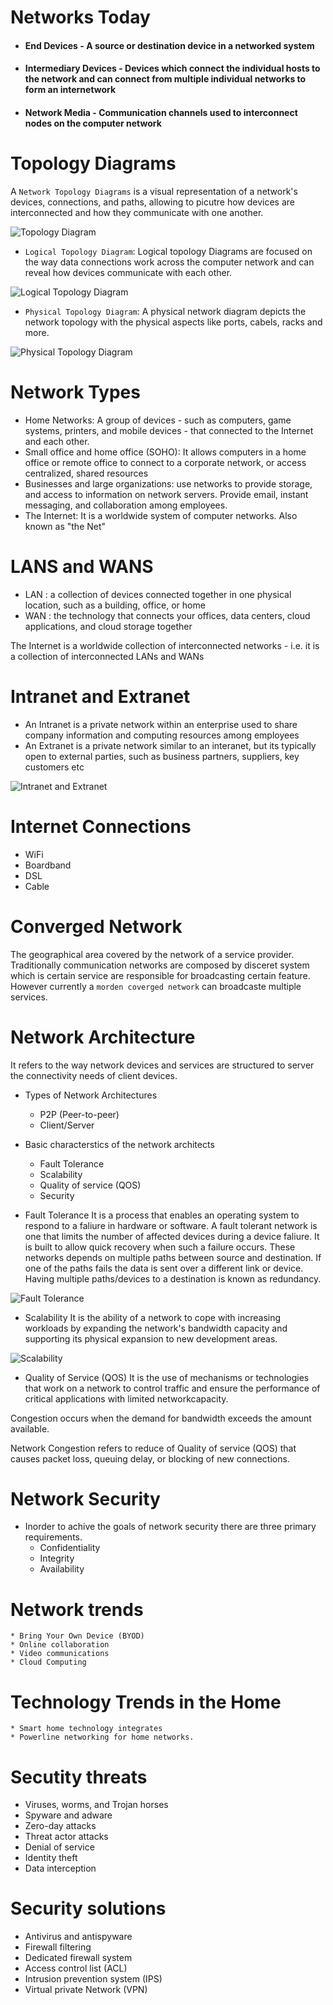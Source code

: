 # Networks Today

* #### End Devices - A source or destination device in a networked system
* #### Intermediary Devices - Devices which connect the individual hosts to the network and can connect from multiple individual networks to form an internetwork
* #### Network Media - Communication channels used to interconnect nodes on the computer network

# Topology Diagrams

A `Network Topology Diagrams` is a visual representation of a network's devices, connections, and paths, allowing to picutre how devices are interconnected and how they communicate with one another.

![Topology Diagram](images/network-topology-diagram.png "Netwok topology diagram")

- `Logical Topology Diagram`:
Logical topology Diagrams are focused on the way data connections work across the computer network and can reveal how devices communicate with each other.

![Logical Topology Diagram](images/logical-topology-diagram.png "Logical topology diagram")

- `Physical Topology Diagram`:
A physical network diagram depicts the network topology with the physical aspects like ports, cabels, racks and more.

![Physical Topology Diagram](images/physical-topology-diagram.png "Physical topology diagram")

# Network Types

* Home Networks: A group of devices - such as computers, game systems, printers, and mobile devices - that connected to the Internet and each other.
* Small office and home office (SOHO): It allows computers in a home office or remote office to connect to a corporate network, or access centralized, shared resources
* Businesses and large organizations: use networks to provide storage, and access to information on network servers. Provide email, instant messaging, and collaboration among employees. 
* The Internet: It is a worldwide system of computer networks. Also known as "the Net"

# LANS and WANS
* LAN : a collection of devices connected together in one physical location, such as a building, office, or home
* WAN : the technology that connects your offices, data centers, cloud applications, and cloud storage together

The Internet is a worldwide collection of interconnected networks - i.e. it is a collection of interconnected LANs and WANs

# Intranet and Extranet 
* An Intranet is a private network within an enterprise used to share company information and computing resources among employees
* An Extranet is a private network similar to an interanet, but its typically open to external parties, such as business partners, suppliers, key customers etc



![Intranet and Extranet](images/intranet-extranet.png "Intranet Extranet")

# Internet Connections

* WiFi
* Boardband
* DSL
* Cable

# Converged Network
The geographical area covered by the network of a service provider. Traditionally communication networks are composed by disceret system which is certain service are responsible for broadcasting certain feature. However currently a `morden coverged network` can broadcaste multiple services.

# Network Architecture
It refers to the way network devices and services are structured to server the connectivity needs of client devices.

* Types of Network Architectures
    - P2P (Peer-to-peer)
    - Client/Server 
    
* Basic characterstics of the network architects
    - Fault Tolerance
    - Scalability
    - Quality of service (QOS)
    - Security

* Fault Tolerance
It is a process that enables an operating system to respond to a faliure in hardware or software. A fault tolerant network is one that limits the number of affected devices during a device faliure.
It is built to allow quick recovery when such a failure occurs. These networks depends on multiple paths between source and destination. If one of the paths fails the data is sent over a different link or device. Having multiple paths/devices to a destination is known as redundancy.

![Fault Tolerance](images/Fault-network.png "Fault Tolerance")

* Scalability
It is the ability of a network to cope with increasing workloads by expanding the network's bandwidth capacity and supporting its physical expansion to new development areas.

![Scalability](images/scalability.png "Scability")

* Quality of Service (QOS)
It is the use of mechanisms or technologies that work on a network to control traffic and ensure the performance of critical applications with limited networkcapacity.

Congestion occurs when the demand for bandwidth exceeds the amount available.

Network Congestion refers to reduce of Quality of service (QOS) that causes packet loss, queuing delay, or blocking of new connections.

# Network Security
- Inorder to achive the goals of network security there are three primary requirements.
    * Confidentiality
    * Integrity
    * Availability

# Network trends 
    * Bring Your Own Device (BYOD)
    * Online collaboration
    * Video communications
    * Cloud Computing

# Technology Trends in the Home
    * Smart home technology integrates
    * Powerline networking for home networks.

# Secutity threats
* Viruses, worms, and Trojan horses
* Spyware and adware
* Zero-day attacks
* Threat actor attacks 
* Denial of service
* Identity theft
* Data interception

# Security solutions
* Antivirus and antispyware
* Firewall filtering
* Dedicated firewall system
* Access control list (ACL)
* Intrusion prevention system (IPS)
* Virtual private Network (VPN)

